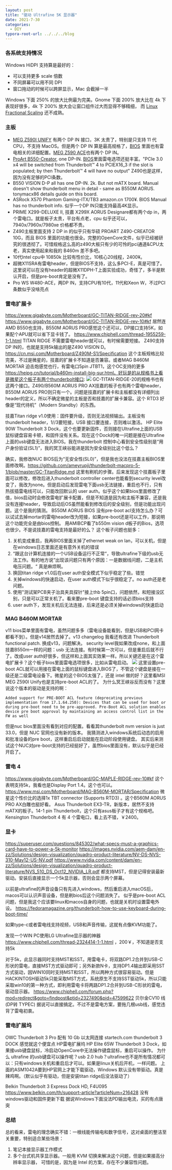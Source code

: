 ```yaml
---
layout: post
title: "驱动 Ultrafine 5K 显示器"
date: 2021-7-30
categories:
  - DIY
typora-root-url: ../../../blog
---
```

### 各系统支持情况
Windows HiDPI 支持算是最好的：
- 可以支持更多 scale 倍数
- 不同屏幕可以用不同 DPI
- 窗口拖动的时候可以跨屏显示，Mac 会截掉一半

Windows 下面 250% 的放大比例最为完美。Gnome 下面 200% 放大比在 4k 下表现好很多，4k 下 200% 放大会让窗口组件过大而显得不够精细， 而 [Linux Fractional Scaling](https://wiki.archlinux.org/title/HiDPI#Fractional_scaling) 还不成熟。

### 主板
- [MEG Z590I UNIFY](https://www.msi.com/Motherboard/MEG-Z590I-UNIFY) 有两个 DP IN 接口，3K 太贵了，特别是只支持 11 代CPU，不支持 MacOS。但是两个 DP IN 算是最高规格了，[BIOS](https://www.chiphell.com/portal.php?mod=view&aid=25543&page=4) 里面也有雷电相关的详细配置。[MEG Z590 ACE](https://www.msi.com/Motherboard/MEG-Z590-ACE)也有两个 DP IN。
- [ProArt B550-Creator](https://www.asus.com/Motherboards-Components/Motherboards/ProArt/ProArt-B550-CREATOR/), one DP-IN. [BIOS](https://dlcdnets.asus.com/pub/ASUS/misc/Manual/PRIME_TUF_GAMING_B550_Series_BIOS_EM_WEB_EN.pdf)里面雷电选项还挺丰富。"PCIe 3.0 x4 will be switched from Thunderbolt™ 4 to PCIEX16_3 if the slot is populated; by then Thunderbolt™ 4 will have no output" Z490也是这样，因为没有足够的PCI条数。
- B550 VISION D-P all has one DP-IN. 2k. But not mATX board. Manual doesn't show thunderbolt menu in detail - same as B550M AORUS. tonymacx86 details guide on this board.
- ASRock X570 Phantom Gaming-ITX/TB3 amazon.cn 1700¥. BIOS Manual has no thunderbolt info. 似乎一个DP IN只能支持最高4K显示。
- PRIME X299-DELUXE II, 技嘉 X299X AORUS Designare都有两个dp in，两个雷电口。就是板子太贵，平台有点老，cpu 似乎还可以，7940x/7960x/7980xe 价格都不贵。
- Z490主板里面支持 2 DP in 的似乎只有华硕 PROART Z490-CREATOR 10G，而且 BIOS 里面的功能也很全。完整的OpenCore文件，似乎已经被研究的很透彻了。可惜规格这么高的z490大板只有少的可怜的pci通道&CPU太老，真实使用起来和我的 B460m 差不多吧。
- 10代Intel cpu中 10850k 比较有性价比，10核心20线程，2400¥。
- 超微X11SRA有雷电header，但是BIOS不支持，这么多PCI-E，真是可惜了。这里说可以在没有header的超微X11DPH-T上面实验成功，奇怪了，多半是默认开启，但是pre-boot肯定是没有了。
- Pro WS W480-ACE，两DP IN，支持CPU有10代，11代和Xeon W，不过PCI条数似乎没啥亮点

### 雷电扩展卡
https://www.gigabyte.com/Motherboard/GC-TITAN-RIDGE-rev-20#kf https://www.gigabyte.com/Motherboard/GC-TITAN-RIDGE-rev-10#kf
居然连AMD B550也支持，B550M AORUS PRO感觉这个还可以，DP接口支持5K，如果配个APU就可以省下显卡钱了。
https://www.chiphell.com/thread-1955259-1-1.html TITAN RIDGE 不需要雷电header就可以，有时候需要短接。
Z490支持DP IN的，也就是支持5k输出的是Z490 VISION D。
https://cn.msi.com/Motherboard/Z490M-S1/Specification 这个主板规格比较完美，不过是微星的，技嘉的扩展卡不知道是否兼容。或者MAG B460M MORTAR 迫击炮感觉也行，有雷电口5pin JTBT1，这个OC支持的更多 https://heipg.cn/tutorial/b460m-install-big-sur.html。好玩是的从规格书上看是微星这个板子有两个thunderbolt接口:
![](/images/2021/thunderbolt-port.png)
GC-TITAN-RIDGE-20的规格书也有这两个接口。Z490/B560M AORUS PRO AX技嘉的板子也有两个雷电header，B550M AORUS PRO则只有一个。问题是技嘉的扩展卡和主板都没有详细列出header的定义，所以不确定微星的主板是否和技嘉的扩展卡兼容。这个 RTD3 好像是“现代待机”（Modern Standby）的东西。

技嘉Titan ridge v1.0使用：固件要升级，否则无法视频输出。主板没有thunderbolt header，1//3要短接，USB 接口要连接，否则难以激活。
HP Elite 90W Thunderbolt 3 Dock，这个也要更新固件，否则接在Ultrafine上面的USB鼠标键盘容易卡顿，和固件没有关系。现在这个Dock的唯一问题是接在Ultrafine上面的usb键盘无法进入BIOS。我在thunderbolt 控制中心看到安全性级别是“用户身份验证(SL1)”，我的冥王峡谷能进是因为安全级别比这个低么？

确实，我修改NUC BIOS后为“无安全性(SL0)”，但是我也没法在技嘉主板BIOS里面修改啊。https://github.com/ameyrupji/thunderbolt-macpro-5-1/blob/master/GC-TitanRidge.md 这里有刷机的步骤。后来发现这个技嘉板子里面可以修改，修改后进入thunderbolt controller center也能看到security level改变了，我改为none。但是启动后发现雷电下面usb无法链接，重启也不行，只有热拔插雷电线可以，只能改回默认的 user auth。似乎这个如果bios里面修改了值，bios启动时会修改雷电扩展卡配置，但是不知道是因为和主板不兼容，还是我没有连接header，导致启动后OS虽然能看到修改后的安全级别，但是功能出现问题。这个是我的猜测。
B550M AORUS BIOS 没有pre-boot acl支持怎么办？可以试试去掉mortar的雷电header改为短接，如果pre-boot还是可以工作，那说明这个功能完全是由bios控制。
用AMIBCP看了b550m vision d板子的Bios，选项也很少。不是说技嘉的雷电支持是最好的么？
这个板子问题也挺多：
1. 关机变成重启，我再BIOS里面关掉了ethernet weak on lan，可以关机，但是在windows日志里面还是有意外关机的错误
2. “跟这台计算机连接的一个USB设备运行不正常“，导致ultrafine下级的usb无法工作。有的地方说”出现该问题只有两个原因：一是数据线问题，二是主机电压问题。“ 真是麻烦啊。
3. 换回titan ridge v1.0后在user auth安全模式下似乎稳定了些。错觉
4. 关掉windows的快速启动，在user auth模式下似乎很稳定了。no auth还是老问题。
5. 使用"测试架PCB夹子治具夹具探针"接上thb 5pin口，问题依然，和短接没区别，只是可以正常关机了。看来要pre-boot 键盘支持的话必须bios支持
6. user auth下，发现关机后无法连接，后来还是必须关掉windows的快速启动

### MAG B460M MORTAR
v11 bios菜单里面有雷电，虽然问题多多（雷电设备能看到，但是USB和PCI网卡都看不到）。但是v14居然去掉了。v13 changelog 我看还有改进 Thunderbolt functional patch. 换成v13，问题解决。
security level我如果改成none，和上面技嘉B550m一样的问题：usb 无法连接。有时候第一次可以，但是重启后就不行了。改成user auth好很多，但这样和上面其实效果一样。所以关键还是在这个雷电扩展卡？这个板子bios里面雷电选项很多，比如从雷电启动。
![](/images/2021/MSI_board_thunderbolt.png)
这里设置pre-boot ACL就可以用接在雷电上面的鼠标键盘进入BIOS了，不管这个键盘是接在一级还是二级雷电设备下。微星的这个BIOS太强了，还是 intel 做的好？这里看MSI MEG Z590I Unify也是支持pre-boot ACL的了。
为什么冥王峡谷反而没有？这里说这个版本的驱动是支持的啊：
```
Added support for PRE-BOOT ACL feature (deprecating previous implementation from 17.1.64.250): Devices that can be used for boot or during pre-boot need to be pre-approved. Pre-Boot ACL solution enables device pre boot approval by maintaining an access control list in the FW as well
```
但是nuc bios里面没有看到对应的配置。看看其thunderbolt nvm version is just 33.0，但是 NUC 官网也没有新的版本。
我猜测进入windows系统后动态的启用和批准设备的pre boot，这样重启后启动就能在启动阶段使用键盘。
其实后来测试这个NUC对pre-boot支持的已经挺好了，虽然bios里面没有，默认似乎是已经开启了。

### 雷电 4
https://www.gigabyte.com/Motherboard/GC-MAPLE-RIDGE-rev-10#kf 这个表明支持5k，我看也是Display Port 1.4。这个也可以。https://www.msi.com/Motherboard/MAG-B560M-MORTAR/Specification 微星这个性价比的选择1x TBT connector (Supports RTD3) 。这个B560M AORUS PRO AX白雕也挺好看。
Asus Thunderbolt EX3-TR，新版本，居然不支持mATX的板子。14-1 pin Thunderbolt，这个只有asus板子才有这个规格吧。
Kensington Thunderbolt 4 有 4 个雷电口，看上去不错，￥2400。

### 显卡
https://superuser.com/questions/845302/what-specs-must-a-graphics-card-have-to-power-a-5k-monitor
https://images.nvidia.com/aem-dam/en-zz/Solutions/design-visualization/quadro-product-literature/NV-DS-NVS-310-May12-US-NV.pdf
https://www.nvidia.com/content/dam/en-zz/Solutions/design-visualization/quadro-product-literature/NVS_510_DS_Oct12_NVIDIA_LR.pdf
都支持MST，但是记得安装最新驱动。安装后直接显示一个5k显示器，否则会显示两个屏幕。

以前是ultrafine的声音设备只有先进入windows，然后重启进入macOS后，macos可以认识声音设备，但是刷bios后这个问题消失了。
似乎是pre-boot ACL问题，但是我这个应该要linux和macos自身的问题，也就是关机时设置雷电外设。
https://fedoramagazine.org/thunderbolt-how-to-use-keyboard-during-boot-time/

如果type-c或者雷电线支持视频，USB和声音传输，这就有点像KVM功能了。

发现一个WIN PC使用LG Ultrafine显示器的神器 https://www.chiphell.com/thread-2324414-1-1.html ，200￥，不知道是否支持5k

对于5k，此显示器同时支持MST和SST。用雷电卡，将双路DP1.2合并到USB-C形状的雷电，直接MST方式驱动即可；另外新款N卡，支持DP1.4输出即采用SST方式驱动，因WIN10同时支持MST和SST，所以两种方式很容易驱动。但是HACKINTOSH驱动5k只能采取MST方式，系统原生不支持SST驱动5k，所以只能采取win10的第一种方式，即利用雷电卡将两路DP1.2合并到USB-C形状的雷电，驱动显示器。
https://www.chiphell.com/forum.php?mod=redirect&goto=findpost&ptid=2327490&pid=47599622 贝尔金CV10 线(DP转 TYPEC) 据说可以直接搞定。不过不是雷电方案，要拖几根usb线，感觉违背了雷电初衷。

### 雷电扩展坞
OWC Thunderbolt 3 Pro 配有 10 Gb 以太网连接
startech.com thunderbolt 3 DOCK 感觉就这个便宜点
HP雷电扩展坞 HP Elite 65W Thunderbolt 3 Dock，如果接usb键盘鼠标，冷启动OpenCore中无法操作键盘鼠标，重启可以操作。
为什么 ultrafine 的usb键盘可以操作呢？usb 2.0 hub？ultrafine也不是所有情况都可以：只有windows关机和重启后才可以。如果是linux关机后开机，一样问题。
上面的ASM1042A要到HP官网上才能下载驱动，Windows 默认没有带驱动。真是辣鸡啊。（默认似乎有驱动，但是安装titan ridge后没法驱动了）

Belkin Thunderbolt 3 Express Dock HD, F4U095
https://www.belkin.com/th/support-article?articleNum=216428 没有windows驱动和固件更新下载
据说Windows下面没法PD输出电流，买的有点唐突

### 总结
总的看来，雷电的理念确实不错：一根线能传输电和数字信号，这对桌面的整洁至关重要，特别适合某些场景：
1. 笔记本接显示器工作模式
2. 多个台式机共享显示器。一般用 KVM 切换来解决这个问题，但是如果接高分辨率显示器，
可惜的是，因为是 Intel 的方案，存在不少兼容性问题。